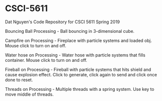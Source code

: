 # CSCI-5611
Dat Nguyen's Code Repository for CSCI 5611 Spring 2019

Bouncing Ball Processing - Ball bouncing in 3-dimensional cube.

Campfire on Processing - Fireplace with particle systems and loaded obj. Mouse click to turn on and off.

Water hose on Processing - Water hose with particle systems that fills container. Mouse click to turn on and off.

Fireball on Processing - Fireball with particle systems that hits shield and cause explosion effect. Click to generate, click again to send and click once done to reset.

Threads on Processing - Multiple threads with a spring system. Use key to move middle of threads. 
